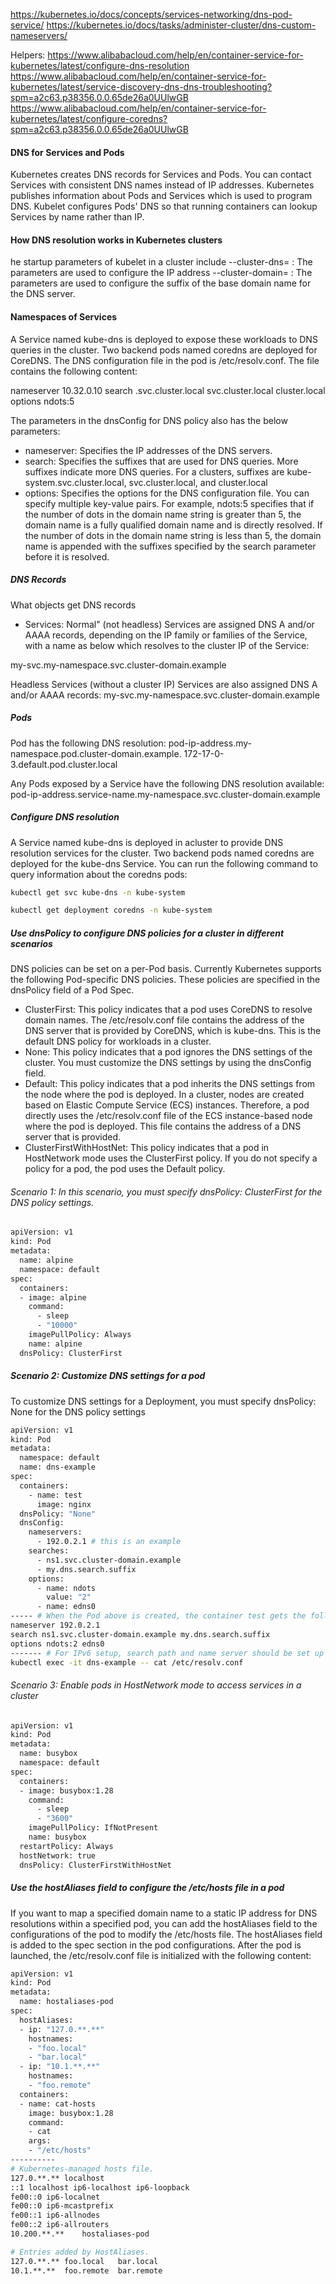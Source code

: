 
https://kubernetes.io/docs/concepts/services-networking/dns-pod-service/
https://kubernetes.io/docs/tasks/administer-cluster/dns-custom-nameservers/

Helpers:
https://www.alibabacloud.com/help/en/container-service-for-kubernetes/latest/configure-dns-resolution
https://www.alibabacloud.com/help/en/container-service-for-kubernetes/latest/service-discovery-dns-dns-troubleshooting?spm=a2c63.p38356.0.0.65de26a0UUlwGB
https://www.alibabacloud.com/help/en/container-service-for-kubernetes/latest/configure-coredns?spm=a2c63.p38356.0.0.65de26a0UUlwGB

#### DNS for Services and Pods
Kubernetes creates DNS records for Services and Pods. You can contact Services with consistent DNS names instead of IP addresses.
Kubernetes publishes information about Pods and Services which is used to program DNS. Kubelet configures Pods' DNS so that running containers can lookup Services by name rather than IP.

#### How DNS resolution works in Kubernetes clusters
he startup parameters of kubelet in a cluster include 
--cluster-dns=<dns-service-ip> : The parameters are used to configure the IP address
--cluster-domain=<default-local-domain> : The parameters are used to configure the suffix of the base domain name for the DNS server.

#### Namespaces of Services
A Service named kube-dns is deployed to expose these workloads to DNS queries in the cluster. Two backend pods named coredns are deployed for CoreDNS.
The DNS configuration file in the pod is /etc/resolv.conf. The file contains the following content:

nameserver 10.32.0.10
search <namespace>.svc.cluster.local svc.cluster.local cluster.local
options ndots:5

The parameters in the dnsConfig for DNS policy also has the below parameters:
- nameserver:
Specifies the IP addresses of the DNS servers.
- search:
Specifies the suffixes that are used for DNS queries. More suffixes indicate more DNS queries. For a clusters, suffixes are
kube-system.svc.cluster.local, svc.cluster.local, and cluster.local
- options:
Specifies the options for the DNS configuration file. You can specify multiple key-value pairs. For example, ndots:5 specifies that if the number of dots in the domain name string is greater than 5, the domain name is a fully qualified domain name and is directly resolved. If the number of dots in the domain name string is less than 5, the domain name is appended with the suffixes specified by the search parameter before it is resolved.

##### DNS Records
What objects get DNS records
- Services:
Normal" (not headless) Services are assigned DNS A and/or AAAA records, depending on the IP family or families of the Service, with a name as below which resolves to the cluster IP of the Service:

my-svc.my-namespace.svc.cluster-domain.example

Headless Services (without a cluster IP) Services are also assigned DNS A and/or AAAA records:
my-svc.my-namespace.svc.cluster-domain.example

##### Pods
Pod has the following DNS resolution:
pod-ip-address.my-namespace.pod.cluster-domain.example.
172-17-0-3.default.pod.cluster.local

Any Pods exposed by a Service have the following DNS resolution available:
pod-ip-address.service-name.my-namespace.svc.cluster-domain.example

##### Configure DNS resolution
A Service named kube-dns is deployed in acluster to provide DNS resolution services for the cluster.
Two backend pods named coredns are deployed for the kube-dns Service. You can run the following command to query information about the coredns pods:
``````sh
kubectl get svc kube-dns -n kube-system

kubectl get deployment coredns -n kube-system

``````

##### Use dnsPolicy to configure DNS policies for a cluster in different scenarios
DNS policies can be set on a per-Pod basis. Currently Kubernetes supports the following Pod-specific DNS policies. These policies are specified in the dnsPolicy field of a Pod Spec.

- ClusterFirst:
This policy indicates that a pod uses CoreDNS to resolve domain names. The /etc/resolv.conf file contains the address of the DNS server that is provided by CoreDNS, which is kube-dns. This is the default DNS policy for workloads in a cluster.
- None:
This policy indicates that a pod ignores the DNS settings of the cluster. You must customize the DNS settings by using the dnsConfig field.
- Default:
This policy indicates that a pod inherits the DNS settings from the node where the pod is deployed. In a cluster, nodes are created based on Elastic Compute Service (ECS) instances. Therefore, a pod directly uses the /etc/resolv.conf file of the ECS instance-based node where the pod is deployed. This file contains the address of a DNS server that is provided.
- ClusterFirstWithHostNet:
This policy indicates that a pod in HostNetwork mode uses the ClusterFirst policy. If you do not specify a policy for a pod, the pod uses the Default policy.

###### Scenario 1: In this scenario, you must specify dnsPolicy: ClusterFirst for the DNS policy settings.
``````sh
apiVersion: v1
kind: Pod
metadata:
  name: alpine
  namespace: default
spec:
  containers:
  - image: alpine
    command:
      - sleep
      - "10000"
    imagePullPolicy: Always
    name: alpine
  dnsPolicy: ClusterFirst

``````
##### Scenario 2: Customize DNS settings for a pod
To customize DNS settings for a Deployment, you must specify dnsPolicy: None for the DNS policy settings
``````sh
apiVersion: v1
kind: Pod
metadata:
  namespace: default
  name: dns-example
spec:
  containers:
    - name: test
      image: nginx
  dnsPolicy: "None"
  dnsConfig:
    nameservers:
      - 192.0.2.1 # this is an example
    searches:
      - ns1.svc.cluster-domain.example
      - my.dns.search.suffix
    options:
      - name: ndots
        value: "2"
      - name: edns0
----- # When the Pod above is created, the container test gets the following contents in its /etc/resolv.conf file
nameserver 192.0.2.1
search ns1.svc.cluster-domain.example my.dns.search.suffix
options ndots:2 edns0
------- # For IPv6 setup, search path and name server should be set up like this:
kubectl exec -it dns-example -- cat /etc/resolv.conf
``````
###### Scenario 3: Enable pods in HostNetwork mode to access services in a cluster
``````sh
apiVersion: v1
kind: Pod
metadata:
  name: busybox
  namespace: default
spec:
  containers:
  - image: busybox:1.28
    command:
      - sleep
      - "3600"
    imagePullPolicy: IfNotPresent
    name: busybox
  restartPolicy: Always
  hostNetwork: true
  dnsPolicy: ClusterFirstWithHostNet

``````
##### Use the hostAliases field to configure the /etc/hosts file in a pod
If you want to map a specified domain name to a static IP address for DNS resolutions within a specified pod, you can add the hostAliases field to the configurations of the pod to modify the /etc/hosts file.
The hostAliases field is added to the spec section in the pod configurations. After the pod is launched, the /etc/resolv.conf file is initialized with the following content:
``````sh
apiVersion: v1
kind: Pod
metadata:
  name: hostaliases-pod
spec:
  hostAliases:
  - ip: "127.0.**.**"
    hostnames:
    - "foo.local"
    - "bar.local"
  - ip: "10.1.**.**"
    hostnames:
    - "foo.remote"
  containers:
  - name: cat-hosts
    image: busybox:1.28
    command:
    - cat
    args:
    - "/etc/hosts"
----------
# Kubernetes-managed hosts file.
127.0.**.**	localhost
::1	localhost ip6-localhost ip6-loopback
fe00::0	ip6-localnet
fe00::0	ip6-mcastprefix
fe00::1	ip6-allnodes
fe00::2	ip6-allrouters
10.200.**.**	hostaliases-pod

# Entries added by HostAliases.
127.0.**.**	foo.local	bar.local
10.1.**.**	foo.remote	bar.remote
``````